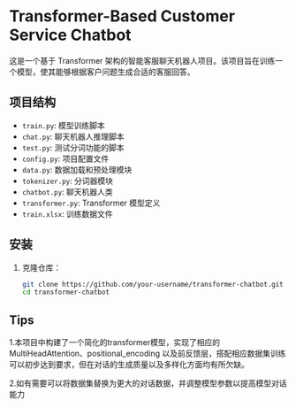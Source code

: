 # Transformer-Based Customer Service Chatbot

这是一个基于 Transformer 架构的智能客服聊天机器人项目。该项目旨在训练一个模型，使其能够根据客户问题生成合适的客服回答。

## 项目结构

- `train.py`: 模型训练脚本
- `chat.py`: 聊天机器人推理脚本
- `test.py`: 测试分词功能的脚本
- `config.py`: 项目配置文件
- `data.py`: 数据加载和预处理模块
- `tokenizer.py`: 分词器模块
- `chatbot.py`: 聊天机器人类
- `transformer.py`: Transformer 模型定义
- `train.xlsx`: 训练数据文件

## 安装

1. 克隆仓库：
   ```bash
   git clone https://github.com/your-username/transformer-chatbot.git
   cd transformer-chatbot
## Tips

1.本项目中构建了一个简化的transformer模型，实现了相应的MultiHeadAttention、positional_encoding
以及前反馈层，搭配相应数据集训练可以初步达到要求，但在对话的生成质量以及多样化方面均有所欠缺。

2.如有需要可以将数据集替换为更大的对话数据，并调整模型参数以提高模型对话能力
